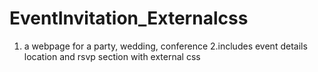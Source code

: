 # EventInvitation_Externalcss
1. a webpage for a party, wedding, conference 2.includes event details location and rsvp section with external css

